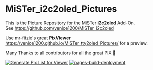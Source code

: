 # MiSTer_i2c2oled_Pictures
This is the Picture Repository for the MiSTer **i2c2oled** Add-On.  
See https://github.com/venice1200/MiSTer_i2c2oled  
  
Use mr-fitzie's great **PixViewer** https://venice1200.github.io/MiSTer_tty2oled_Pictures/ for a preview.  
  
Many Thanks to all contributors for all the great PIX 🙂  
  
[![Generate Pix List for Viewer](https://github.com/venice1200/MiSTer_i2c2oled_Pictures/actions/workflows/publish_pix_data.yml/badge.svg)](https://github.com/venice1200/MiSTer_i2c2oled_Pictures/actions/workflows/publish_pix_data.yml) [![pages-build-deployment](https://github.com/venice1200/MiSTer_i2c2oled_Pictures/actions/workflows/pages/pages-build-deployment/badge.svg)](https://github.com/venice1200/MiSTer_i2c2oled_Pictures/actions/workflows/pages/pages-build-deployment)
